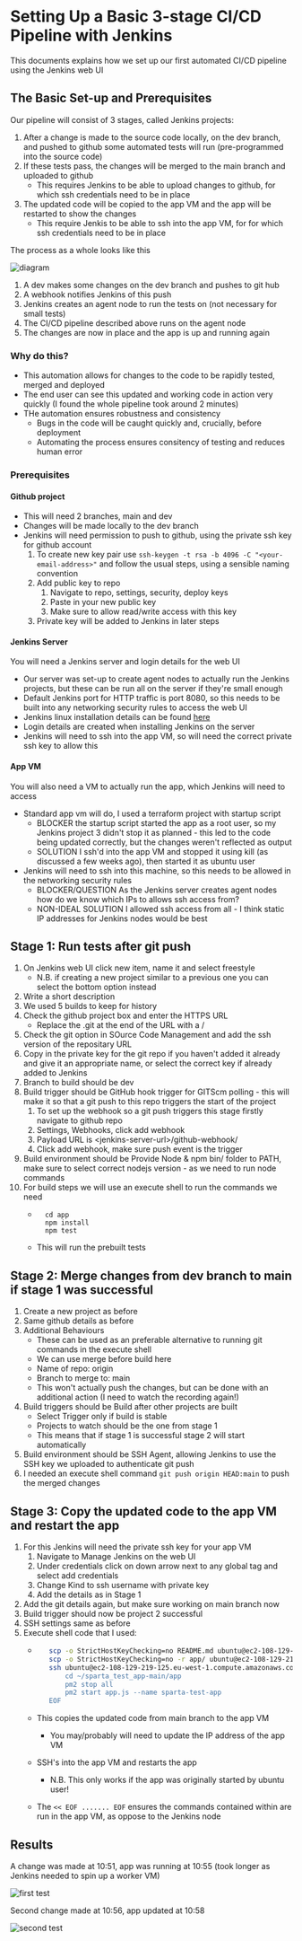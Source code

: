 # Setting Up a Basic 3-stage CI/CD Pipeline with Jenkins
 This documents explains how we set up our first automated CI/CD pipeline using the Jenkins web UI

 ## The Basic Set-up and Prerequisites

 Our pipeline will consist of 3 stages, called Jenkins projects:
1. After a change is made to the source code locally, on the dev branch, and pushed to github some automated tests will run (pre-programmed into the source code)
2. If these tests pass, the changes will be merged to the main branch and uploaded to github
   * This requires Jenkins to be able to upload changes to github, for which ssh credentials need to be in place
3. The updated code will be copied to the app VM and the app will be restarted to show the changes
   * This require Jenkis to be able to ssh into the app VM, for for which ssh credentials need to be in place

The process as a whole looks like this

![diagram](diagram.png)

1. A dev makes some changes on the dev branch and pushes to git hub
2. A webhook notifies Jenkins of this push
3. Jenkins creates an agent node to run the tests on (not necessary for small tests)
4. The CI/CD pipeline described above runs on the agent node
5. The changes are now in place and the app is up and running again

### Why do this?
* This automation allows for changes to the code to be rapidly tested, merged and deployed 
* The end user can see this updated and working code in action very quickly (I found the whole pipeline took around 2 minutes)
* THe automation ensures robustness and consistency
  * Bugs in the code will be caught quickly and, crucially, before deployment
  * Automating the process ensures consitency of testing and reduces human error

### Prerequisites

#### Github project 

* This will need 2 branches, main and dev
* Changes will be made locally to the dev branch
* Jenkins will need permission to push to github, using the private ssh key for github account
    1. To create new key pair use ```ssh-keygen -t rsa -b 4096 -C "<your-email-address>"``` and follow the usual steps, using a sensible naming convention
    2. Add public key to repo
       1. Navigate to repo, settings, security, deploy keys
       2. Paste in your new public key
       3. Make sure to allow read/write access with this key
    3. Private key will be added to Jenkins in later steps

#### Jenkins Server

You will need a Jenkins server and login details for the web UI
* Our server was set-up to create agent nodes to actually run the Jenkins projects, but these can be run all on the server if they're small enough
* Default Jenkins port for HTTP traffic is port 8080, so this needs to be built into any networking security rules to access the web UI
* Jenkins linux installation details can be found [here](https://www.jenkins.io/doc/book/installing/linux/) 
* Login details are created when installing Jenkins on the server
* Jenkins will need to ssh into the app VM, so will need the correct private ssh key to allow this

#### App VM

You will also need a VM to actually run the app, which Jenkins will need to access
* Standard app vm will do, I used a terraform project with startup script
  * BLOCKER the startup script started the app as a root user, so my Jenkins project 3 didn't stop it as planned - this led to the code being updated correctly, but the changes weren't reflected as output
  * SOLUTION I ssh'd into the app VM and stopped it using kill (as discussed a few weeks ago), then started it as ubuntu user 
* Jenkins will need to ssh into this machine, so this needs to be allowed in the networking security rules
  * BLOCKER/QUESTION As the Jenkins server creates agent nodes how do we know which IPs to allows ssh access from?
  * NON-IDEAL SOLUTION I allowed ssh access from all - I think static IP addresses for Jenkins nodes would be best

## Stage 1: Run tests after git push

1. On Jenkins web UI click new item, name it and select freestyle
   * N.B. if creating a new project similar to a previous one you can select the bottom option instead
2. Write a short description
3. We used 5 builds to keep for history
4. Check the github project box and enter the HTTPS URL
   * Replace the .git at the end of the URL with a / 
5. Check the git option in SOurce Code Management and add the ssh version of the repositary URL
6. Copy in the private key for the git repo if you haven't added it already and give it an appropriate name, or select the correct key if already added to Jenkins
7. Branch to build should be dev
8. Build trigger should be GitHub hook trigger for GITScm polling - this will make it so that a git push to this repo triggers the start of the project
   1. To set up the webhook so a git push triggers this stage firstly navigate to github repo
   2. Settings, Webhooks, click add webhook
   3. Payload URL is \<jenkins-server-url>/github-webhook/
   4. Click add webhook, make sure push event is the trigger 
9. Build environment should be Provide Node & npm bin/ folder to PATH, make sure to select correct nodejs version - as we need to run node commands
10. For build steps we will use an execute shell to run the commands we need
    * ```
        cd app
        npm install
        npm test
      ```
    * This will run the prebuilt tests

## Stage 2: Merge changes from dev branch to main if stage 1 was successful
1. Create a new project as before
2. Same github details as before
3. Additional Behaviours
   * These can be used as an preferable alternative to running git commands in the execute shell
   * We can use merge before build here
   * Name of repo: origin
   * Branch to merge to: main
   * This won't actually push the changes, but can be done with an additional action (I need to watch the recording again!)
4. Build triggers should be Build after other projects are built
   * Select Trigger only if build is stable
   * Projects to watch should be the one from stage 1
   * This means that if stage 1 is successful stage 2 will start automatically
5. Build environment should be SSH Agent, allowing Jenkins to use the SSH key we uploaded to authenticate git push
6. I needed an execute shell command ```git push origin HEAD:main``` to push the merged changes

## Stage 3: Copy the updated code to the app VM and restart the app
1. For this Jenkins will need the private ssh key for your app VM
   1. Navigate to Manage Jenkins on the web UI
   2. Under credentials click on down arrow next to any global tag and select add credentials
   3. Change Kind to ssh username with private key
   4. Add the details as in Stage 1
2. Add the git details again, but make sure working on main branch now
3. Build trigger should now be project 2 successful
4. SSH settings same as before
5. Execute shell code that I used:
   * ```bash
        scp -o StrictHostKeyChecking=no README.md ubuntu@ec2-108-129-219-125.eu-west-1.compute.amazonaws.com:/home/ubuntu/sparta_test_app-main
        scp -o StrictHostKeyChecking=no -r app/ ubuntu@ec2-108-129-219-125.eu-west-1.compute.amazonaws.com:/home/ubuntu/sparta_test_app-main
        ssh ubuntu@ec2-108-129-219-125.eu-west-1.compute.amazonaws.com << EOF
	        cd ~/sparta_test_app-main/app
	        pm2 stop all
            pm2 start app.js --name sparta-test-app
        EOF
        ```

   * This copies the updated code from main branch to the app VM
     * You may/probably will need to update the IP address of the app VM
   * SSH's into the app VM and restarts the app
     * N.B. This only works if the app was originally started by ubuntu user!
   * The ```<< EOF ....... EOF``` ensures the commands contained within are run in the app VM, as oppose to the Jenkins node

## Results

A change was made at 10:51, app was running at 10:55 (took longer as Jenkins needed to spin up a worker VM)

![first test](test1.png)

Second change made at 10:56, app updated at 10:58

![second test](test2.png)
